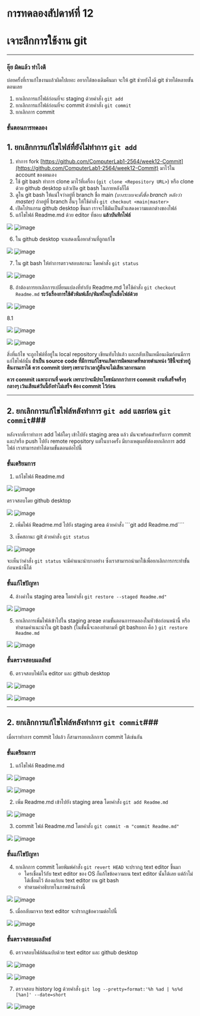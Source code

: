 # การทดลองสัปดาห์ที่ 12 #
# เจาะลึกการใช้งาน git #


---
### อุ๊ย ผิดแล้ว ทำไงดี ###

บ่อยครั้งที่เราแก้ไขงานแล้วผิดไปเยอะ อยากได้ของเดิมคืนมา จะให้ git ช่วยยังไงดี
git ช่วยได้หลายขั้นตอนเลย
1. ยกเลิกการแก้ไฟล์ก่อนที่จะ staging ด้วยคำสั่ง ```git add``` 
2. ยกเลิกการแก้ไฟล์ก่อนที่จะ commit ด้วยคำสั่ง ```git commit```
3. ยกเลิกการ commit

### ขั้นตอนการทดลอง ###

## 1. ยกเลิกการแก้ไขไฟล์ที่ยังไม่ทำการ ```git add``` ###


1. ทำการ fork  [https://github.com/ComputerLab1-2564/week12-Commit](https://github.com/ComputerLab1-2564/week12-Commit)  มาไว้ใน account ของตนเอง
2. ใช้ git bash ทำการ clone มาไว้ที่เครื่อง (```git clone <Repository URL>```) หรือ clone ด้วย github desktop แล้วเปิด git bash ในภายหลังก็ได้
3. ดูใน git bash ให้แน่ใจว่าอยู่ที่ branch ชื่อ main *(บางระบบจะตั้งชื่อ branch หลักว่า master)*  ถ้าอยู่ที่ branch อื่่นๆ ให้ใช้คำสั่ง ```git checkout <main|master>```
4. เปิดโปรแกรม github desktop ขึ้นมา เราจะใช้มันเป็นตัวแสดงความแตกต่างของไฟล์ 
5. แก้ไขไฟล์ Readme.md ด้วย editor ที่ชอบ **แล้วบันทึกไฟล์**

![](./images/Lab12-fig6.png)
![image](https://user-images.githubusercontent.com/92082798/141684922-b2174245-bc44-458b-b69e-61f41faa268a.png)

6. ใน github desktop จะแสดงเนื้อหาส่วนที่ถูกแก้ไข

![](./images/Lab12-fig7.png)
![image](https://user-images.githubusercontent.com/92082798/141684927-132ee170-b02a-47d9-a2e4-c13d3d8d9e77.png)

7. ใน git bash ให้ทำการตรวจสอบสถานะ โดยคำสั่ง ```git status```

![](./images/Lab12-fig8.png)
![image](https://user-images.githubusercontent.com/92082798/141684934-9b5bbe65-145a-4067-ac35-b69d7875a4f2.png)

8. ถ้าต้องการยกเลิกการเปลี่ยนแปลงที่ทำกับ Readme.md ให้ใช้คำสั่ง ```git checkout Readme.md``` **ระวังเรื่องการใช้ตัวพิมพ์เล็ก/พิมพ์ใหญ่ในชื่อไฟล์ด้วย**

![](./images/Lab12-fig9.png)
![image](https://user-images.githubusercontent.com/92082798/141684937-afde8a78-b200-4f15-a394-5cd744bd15f3.png)

8.1 

![](./images/Lab12-fig10.png)
![image](https://user-images.githubusercontent.com/92082798/141684938-fdb29487-2cef-4ad0-a53f-45de225db58f.png)


![](./images/Lab12-fig11.png)
![image](https://user-images.githubusercontent.com/92082798/141684942-1a03caf4-4c97-472b-9f73-1634cdd1b437.png)


สิ่งที่แก้ไข จะถูกไฟล์ที่อยู่ใน local repository เขียนทับไปแล้ว และกลับเป็นเหมือนเดิมก่อนมีการแก่ไขไฟล์นั้น
**ถ้าเป็น source code ที่มีการแก้ไขจนเกิดการผิดพลาดที่หลายตำแหน่ง วิธีนี้จะช่วยกู้คืนงานเราได้**
**ควร commit บ่อยๆ เพราะว่าเวลากู้คืนจะไม่เสียเวลางานมาก**

**ควร commit เฉพาะงานที่ work เพราะว่าจะมีประโยชน์มากกว่าการ commit งานที่เสร็จครึ่งๆ กลางๆ เว้นเสียแต่วันนี้ยังทำไม่เสร็จ ต้อง commit ไว้ก่อน**


---
## 2. ยกเลิกการแก้ไขไฟล์หลังทำการ ```git add``` และก่อน ```git commit```###

หลังจากที่เราทำการ add ไฟล์ใดๆ เข้าไปยัง staging area แล้ว มันจะพร้อมสำหรับการ commit และ/หรือ push ไปยัง remote repository
แต่ในบางครั้ง มีบางเหตุผลที่ต้องยกเลิกการ add ไฟล์ เราสามารถทำได้ตามขั้นตอนต่อไปนี้
### ขั้นเตรียมการ ###
1. แก้ไขไฟล์ Readme.md

![](./images/Lab12-fig12.png)
![image](https://user-images.githubusercontent.com/92082798/141684948-bb7715f8-f986-4f5a-a204-c1a8b21e8351.png)


ตรวจสอบโดย github desktop

![](./images/Lab12-fig13.png)
![image](https://user-images.githubusercontent.com/92082798/141684952-07aeccee-3168-408a-822f-c605ef744ba3.png)


2. เพิ่มไฟล์ Readme.md ไปยัง staging area ด้วยคำสั่ง ```git add Readme.md````

3. เช็คสถานะ git ด้วยคำสั่ง ```git status```

![](./images/Lab12-fig14.png)
![image](https://user-images.githubusercontent.com/92082798/141684956-408ce8f2-4beb-4e43-80ac-b4c7e58cd123.png)

จะเห็นว่าคำสั่ง ```git status``` จะมีคำแนะนำบางอย่าง ซึ่งเราสามารถนำมาใช้เพื่อยกเลิกการกระทำขั้นก่อนหน้านี้ได้
### ขั้นแก้ไขปัญหา ###

4. ล้างค่าใน staging area โดยคำสั่ง ```git restore --staged Readme.md"```

![](./images/Lab12-fig15.png)
![image](https://user-images.githubusercontent.com/92082798/141684960-f9a0f04a-6f20-4a01-9d3d-8dd9a3a89704.png)

5. ยกเลิกการเพิ่มไฟล์เข้าไปใน staging areae ตามขั้นตอนการทดลองในหัวข้อก่อนหน้านี้ หรือทำตามคำแนะนำใน git bash 
(ในขั้นนี้จะลองทำตามที่ git bashบอก คือ ) ```git restore Readme.md```

![](./images/Lab12-fig16.png)
![image](https://user-images.githubusercontent.com/92082798/141684961-2abd0768-8a34-4865-b895-f4e13394f8be.png)


### ขั้นตรวจสอบผลลัพธ์ ###

6. ตรวจสอบไฟล์ใน editor และ github desktop

![](./images/Lab12-fig17.png)
![image](https://user-images.githubusercontent.com/92082798/141684967-25fe4833-aa8d-4943-b2dc-9f04376f00a3.png)



![](./images/Lab12-fig18.png)
![image](https://user-images.githubusercontent.com/92082798/141684968-66e21595-8258-4cab-869b-df6fcff08a3f.png)

---
## 2. ยกเลิกการแก้ไขไฟล์หลังทำการ ```git commit```###

เมื่อเราทำการ commit ไปแล้ว ก็สามารถยกเลิกการ commit ได้เช่นกัน

### ขั้นเตรียมการ ###
1. แก้ไขไฟล์ Readme.md

![](./images/Lab12-fig19.png)
![image](https://user-images.githubusercontent.com/92082798/141684971-ca495bfb-e32d-4631-9fa2-be71ce74e00d.png)


![](./images/Lab12-fig20.png)
![image](https://user-images.githubusercontent.com/92082798/141684972-4f482768-9a4b-4e77-ac9b-70bb65cc7676.png)


2. เพิ่ม Readme.md เข้าไปยัง staging area โดยคำสั่ง ```git add Readme.md```
   
![](./images/Lab12-fig21.png)
![image](https://user-images.githubusercontent.com/92082798/141684975-cfc8c076-8217-4c57-9376-dee02a03c236.png)


3. commit ไฟล์ Readme.md โดยคำสั่ง ```git commit -m "commit Readme.md"```

![](./images/Lab12-fig22.png)
 ![image](https://user-images.githubusercontent.com/92082798/141684979-88cca657-292f-4b1c-8486-db5999317d3f.png)


### ขั้นแก้ไขปัญหา ###

4. ยกเลิกการ commit โดยพิมพ์คำสั่ง ```git revert HEAD```
จะปรากฏ text editor ขึ้นมา 
   * ใครเชื่อมไว้กับ text editor ของ OS ก็แก้ไขข้อความบน text editor นั้นได้เลย แต่ถ้าไม่ได้เชื่อมไว้ ต้องแก้บน text editor บน git bash
   * ทำตามคำอธิบายในภาพด้านล่างนี้

![](./images/Lab12-fig23.png)
![image](https://user-images.githubusercontent.com/92082798/141684982-fbc0778d-e2a0-464c-83fc-13312fd6e21f.png)

5. เมื่อกลับมาจาก text editor จะปรากฏข้อความต่อไปนี้


![](./images/Lab12-fig24.png)
![image](https://user-images.githubusercontent.com/92082798/141684984-4aabe9b3-a7e1-40ba-8a40-4d57b1b4f8fc.png)


### ขั้นตรวจสอบผลลัพธ์ ###
6. ตรวจสอบไฟล์ต้นฉบับด้วย text editor และ github desktop

![](./images/Lab12-fig25.png)
![image](https://user-images.githubusercontent.com/92082798/141684985-10553102-5711-45fe-bf9c-e6a46b1a4ad1.png)

![](./images/Lab12-fig26.png)
![image](https://user-images.githubusercontent.com/92082798/141684991-85e0c134-fc4c-4af8-ac82-6141138f632a.png)

7. ตรวจสอบ history log ด้วยคำสั่ง ```git log --pretty=format:'%h %ad | %s%d [%an]' --date=short```


![](./images/Lab12-fig27.png)
![image](https://user-images.githubusercontent.com/92082798/141684995-79699278-64db-4887-a180-4a383058ec3c.png)

